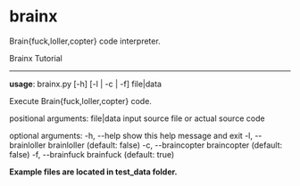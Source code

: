 # brainx

Brain{fuck,loller,copter} code interpreter.

Brainx Tutorial
****************

**usage**: brainx.py [-h] [-l | -c | -f] file|data

Execute Brain{fuck,loller,copter} code.

positional arguments:
  file|data          input source file or actual source code

optional arguments:
  -h, --help                              show this help message and exit
  -l, --brainloller                       brainloller (default: false)
  -c, --braincopter                       braincopter (default: false)
  -f, --brainfuck                         brainfuck (default: true)

**Example files are located in test_data folder.**
